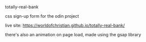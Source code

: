 totally-real-bank

css sign-up form for the odin project

live site: https://worldofchristian.github.io/totally-real-bank/

there's also an animation on page load, made using the gsap library   

